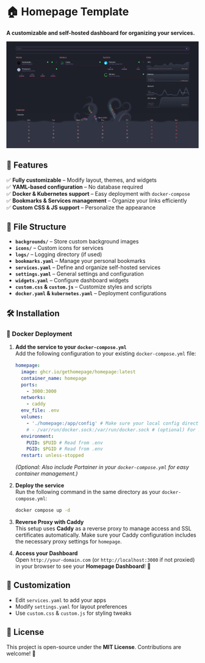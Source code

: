 # 🏠 Homepage Template  

**A customizable and self-hosted dashboard for organizing your services.**  

![My homepage :](images/My_homepage.png)

## 🚀 Features  
✅ **Fully customizable** – Modify layout, themes, and widgets  
✅ **YAML-based configuration** – No database required  
✅ **Docker & Kubernetes support** – Easy deployment with `docker-compose`  
✅ **Bookmarks & Services management** – Organize your links efficiently  
✅ **Custom CSS & JS support** – Personalize the appearance  

## 📂 File Structure  
- **`backgrounds/`** – Store custom background images  
- **`icons/`** – Custom icons for services  
- **`logs/`** – Logging directory (if used)  
- **`bookmarks.yaml`** – Manage your personal bookmarks  
- **`services.yaml`** – Define and organize self-hosted services  
- **`settings.yaml`** – General settings and configuration  
- **`widgets.yaml`** – Configure dashboard widgets  
- **`custom.css` & `custom.js`** – Customize styles and scripts  
- **`docker.yaml` & `kubernetes.yaml`** – Deployment configurations  

## 🛠️ Installation  

### 🔹 Docker Deployment  

1. **Add the service to your `docker-compose.yml`**  
   Add the following configuration to your existing `docker-compose.yml` file:  

   ```yaml
   homepage:
     image: ghcr.io/gethomepage/homepage:latest
     container_name: homepage
     ports:
       - 3000:3000
     networks:
       - caddy
     env_file: .env
     volumes:
       - './homepage:/app/config' # Make sure your local config directory exists
       # - /var/run/docker.sock:/var/run/docker.sock # (optional) For Docker integrations)
     environment:
       PUID: $PUID # Read from .env
       PGID: $PGID # Read from .env
     restart: unless-stopped
   ```

   *(Optional: Also include Portainer in your `docker-compose.yml` for easy container management.)*  

2. **Deploy the service**  
   Run the following command in the same directory as your `docker-compose.yml`:  
   ```bash
   docker compose up -d
   ```

3. **Reverse Proxy with Caddy**  
   This setup uses **Caddy** as a reverse proxy to manage access and SSL certificates automatically. Make sure your Caddy configuration includes the necessary proxy settings for `homepage`.  

4. **Access your Dashboard**  
   Open `http://your-domain.com` (or `http://localhost:3000` if not proxied) in your browser to see your **Homepage Dashboard**! 🚀

## 🎨 Customization  
- Edit `services.yaml` to add your apps  
- Modify `settings.yaml` for layout preferences  
- Use `custom.css` & `custom.js` for styling tweaks  

## 📜 License  
This project is open-source under the **MIT License**. Contributions are welcome! 🚀  
